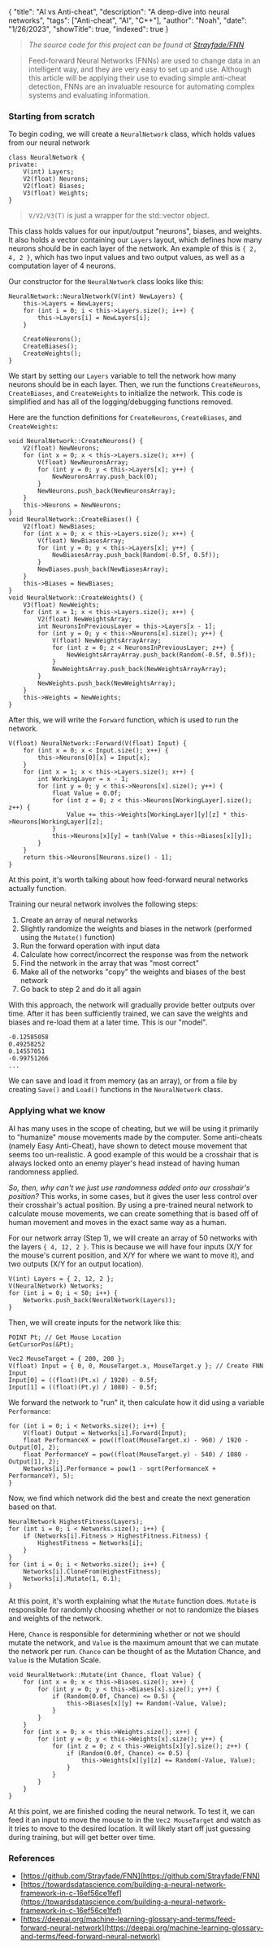 {
    "title": "AI vs Anti-cheat",
    "description": "A deep-dive into neural networks",
    "tags": ["Anti-cheat", "AI", "C++"],
    "author": "Noah",
    "date": "1/26/2023",
    "showTitle": true,
    "indexed": true
}

> *The source code for this project can be found at [Strayfade/FNN](https://github.com/Strayfade/FNN)*

> Feed-forward Neural Networks (FNNs) are used to change data in an intelligent way, and they are very easy to set up and use. Although this article will be applying their use to evading simple anti-cheat detection, FNNs are an invaluable resource for automating complex systems and evaluating information.

### Starting from scratch
To begin coding, we will create a `NeuralNetwork` class, which holds values from our neural network

    class NeuralNetwork {
    private:
        V(int) Layers;
        V2(float) Neurons;
        V2(float) Biases;
        V3(float) Weights;
    }

> `V/V2/V3(T)` is just a wrapper for the std::vector object.

This class holds values for our input/output "neurons", biases, and weights. It also holds a vector containing our `Layers` layout, which defines how many neurons should be in each layer of the network. An example of this is `{ 2, 4, 2 }`, which has two input values and two output values, as well as a computation layer of 4 neurons.

Our constructor for the `NeuralNetwork` class looks like this:

    NeuralNetwork::NeuralNetwork(V(int) NewLayers) {
        this->Layers = NewLayers;
        for (int i = 0; i < this->Layers.size(); i++) {
            this->Layers[i] = NewLayers[i];
        }
        
        CreateNeurons();
        CreateBiases();
        CreateWeights();
    }

We start by setting our `Layers` variable to tell the network how many neurons should be in each layer. Then, we run the functions `CreateNeurons`, `CreateBiases`, and `CreateWeights` to initialize the network. This code is simplified and has all of the logging/debugging functions removed.

Here are the function definitions for `CreateNeurons`, `CreateBiases`, and `CreateWeights`:

    void NeuralNetwork::CreateNeurons() {
        V2(float) NewNeurons;
        for (int x = 0; x < this->Layers.size(); x++) {
            V(float) NewNeuronsArray;
            for (int y = 0; y < this->Layers[x]; y++) {
                NewNeuronsArray.push_back(0);
            }
            NewNeurons.push_back(NewNeuronsArray);
        }
        this->Neurons = NewNeurons;
    }
    void NeuralNetwork::CreateBiases() {
        V2(float) NewBiases;
        for (int x = 0; x < this->Layers.size(); x++) {
            V(float) NewBiasesArray;
            for (int y = 0; y < this->Layers[x]; y++) {
                NewBiasesArray.push_back(Random(-0.5f, 0.5f));
            }
            NewBiases.push_back(NewBiasesArray);
        }
        this->Biases = NewBiases;
    }
    void NeuralNetwork::CreateWeights() {
        V3(float) NewWeights;
        for (int x = 1; x < this->Layers.size(); x++) {
            V2(float) NewWeightsArray;
            int NeuronsInPreviousLayer = this->Layers[x - 1];
            for (int y = 0; y < this->Neurons[x].size(); y++) {
                V(float) NewWeightsArrayArray;
                for (int z = 0; z < NeuronsInPreviousLayer; z++) {
                    NewWeightsArrayArray.push_back(Random(-0.5f, 0.5f));
                }
                NewWeightsArray.push_back(NewWeightsArrayArray);
            }
            NewWeights.push_back(NewWeightsArray);
        }
        this->Weights = NewWeights;
    }

After this, we will write the `Forward` function, which is used to run the network.

    V(float) NeuralNetwork::Forward(V(float) Input) {
        for (int x = 0; x < Input.size(); x++) {
            this->Neurons[0][x] = Input[x];
        }
        for (int x = 1; x < this->Layers.size(); x++) {
            int WorkingLayer = x - 1;
            for (int y = 0; y < this->Neurons[x].size(); y++) {
                float Value = 0.0f;
                for (int z = 0; z < this->Neurons[WorkingLayer].size(); z++) {
                    Value += this->Weights[WorkingLayer][y][z] * this->Neurons[WorkingLayer][z];
                }
                this->Neurons[x][y] = tanh(Value + this->Biases[x][y]);
            }
        }
        return this->Neurons[Neurons.size() - 1];
    }

At this point, it's worth talking about how feed-forward neural networks actually function. 

Training our neural network involves the following steps:

 1. Create an array of neural networks
 2. Slightly randomize the weights and biases in the network (performed using the `Mutate()` function)
 3. Run the forward operation with input data
 4. Calculate how correct/incorrect the response was from the network
 5. Find the network in the array that was "most correct"
 6. Make all of the networks "copy" the weights and biases of the best network
 7. Go back to step 2 and do it all again

With this approach, the network will gradually provide better outputs over time. After it has been sufficiently trained, we can save the weights and biases and re-load them at a later time. This is our "model".

    -0.12585058
    0.49258252
    0.14557051
    -0.99751266
    ...

We can save and load it from memory (as an array), or from a file by creating `Save()` and `Load()` functions in the `NeuralNetwork` class.

### Applying what we know
AI has many uses in the scope of cheating, but we will be using it primarily to "humanize" mouse movements made by the computer. Some anti-cheats (namely Easy Anti-Cheat), have shown to detect mouse movement that seems too un-realistic. A good example of this would be a crosshair that is always locked onto an enemy player's head instead of having human randomness applied. 

*So, then, why can't we just use randomness added onto our crosshair's position?* This works, in some cases, but it gives the user less control over their crosshair's actual position. By using a pre-trained neural network to calculate mouse movements, we can create something that is based off of human movement and moves in the exact same way as a human.

For our network array (Step 1), we will create an array of 50 networks with the layers `{ 4, 12, 2 }`. This is because we will have four inputs (X/Y for the mouse's current position, and X/Y for where we want to move it), and two outputs (X/Y for an output location).

    V(int) Layers = { 2, 12, 2 };
    V(NeuralNetwork) Networks;
	for (int i = 0; i < 50; i++) {
		Networks.push_back(NeuralNetwork(Layers));
	}

Then, we will create inputs for the network like this:

    POINT Pt; // Get Mouse Location
    GetCursorPos(&Pt);

    Vec2 MouseTarget = { 200, 200 };
    V(float) Input = { 0, 0, MouseTarget.x, MouseTarget.y }; // Create FNN Input
    Input[0] = ((float)(Pt.x) / 1920) - 0.5f;
    Input[1] = ((float)(Pt.y) / 1080) - 0.5f;

We forward the network to "run" it, then calculate how it did using a variable `Performance`:

    for (int i = 0; i < Networks.size(); i++) {
        V(float) Output = Networks[i].Forward(Input);
        float PerformanceX = pow((float(MouseTarget.x) - 960) / 1920 - Output[0], 2);
        float PerformanceY = pow((float(MouseTarget.y) - 540) / 1080 - Output[1], 2);
        Networks[i].Performance = pow(1 - sqrt(PerformanceX + PerformanceY), 5);
    }

Now, we find which network did the best and create the next generation based on that.

    NeuralNetwork HighestFitness(Layers);
    for (int i = 0; i < Networks.size(); i++) {
        if (Networks[i].Fitness > HighestFitness.Fitness) {
            HighestFitness = Networks[i];
        }
    }
    for (int i = 0; i < Networks.size(); i++) {
        Networks[i].CloneFrom(HighestFitness);
        Networks[i].Mutate(1, 0.1);
    }

At this point, it's worth explaining what the `Mutate` function does. `Mutate` is responsible for randomly choosing whether or not to randomize the biases and weights of the network.

Here, `Chance` is responsible for determining whether or not we should mutate the network, and `Value` is the maximum amount that we can mutate the network per run. `Chance` can be thought of as the Mutation Chance, and `Value` is the Mutation Scale.

    void NeuralNetwork::Mutate(int Chance, float Value) {
        for (int x = 0; x < this->Biases.size(); x++) {
            for (int y = 0; y < this->Biases[x].size(); y++) {
                if (Random(0.0f, Chance) <= 0.5) {
                    this->Biases[x][y] += Random(-Value, Value);
                }
            }
        }
        for (int x = 0; x < this->Weights.size(); x++) {
            for (int y = 0; y < this->Weights[x].size(); y++) {
                for (int z = 0; z < this->Weights[x][y].size(); z++) {
                    if (Random(0.0f, Chance) <= 0.5) {
                        this->Weights[x][y][z] += Random(-Value, Value);
                    }
                }
            }
        }
    }

At this point, we are finished coding the neural network. To test it, we can feed it an input to move the mouse to in the `Vec2 MouseTarget` and watch as it tries to move to the desired location. It will likely start off just guessing during training, but will get better over time.

### References
 - [https://github.com/Strayfade/FNN](https://github.com/Strayfade/FNN)
 - [https://towardsdatascience.com/building-a-neural-network-framework-in-c-16ef56ce1fef](https://towardsdatascience.com/building-a-neural-network-framework-in-c-16ef56ce1fef)
 - [https://deepai.org/machine-learning-glossary-and-terms/feed-forward-neural-network](https://deepai.org/machine-learning-glossary-and-terms/feed-forward-neural-network)
